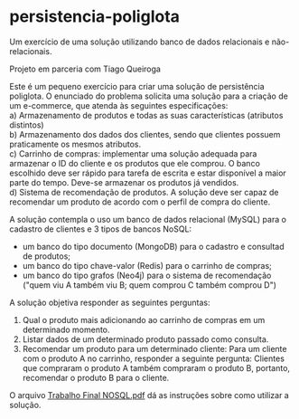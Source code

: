 # persistencia-poliglota
Um exercício de uma solução utilizando banco de dados relacionais e não-relacionais.

Projeto em parceria com Tiago Queiroga

Este é um pequeno exercício para criar uma solução de persistência poliglota. O enunciado do problema solicita uma solução para  a criação de um e-commerce, que atenda às seguintes especificações:  
a) Armazenamento de produtos e todas as suas características (atributos distintos)  
b) Armazenamento dos dados dos clientes, sendo que clientes possuem praticamente os mesmos atributos.  
c) Carrinho de compras: implementar uma solução adequada para armazenar o ID do cliente e os produtos que ele comprou. O banco escolhido deve ser rápido para tarefa de escrita e estar disponível a maior parte do tempo. Deve-se armazenar os produtos já vendidos.   
d) Sistema de recomendação de produtos. A solução deve ser capaz de recomendar um produto de acordo com o perfil de compra do cliente. 
 
A solução contempla o uso um banco de dados relacional (MySQL) para o cadastro de clientes e 3 tipos de bancos NoSQL: 
- um banco do tipo documento (MongoDB) para o cadastro e consultad de produtos;  
- um banco do tipo chave-valor (Redis) para o carrinho de compras;
- um banco do tipo grafos (Neo4j) para o sistema de recomendação ("quem viu A também viu B; quem comprou C também comprou D")

A solução objetiva responder as seguintes perguntas: 
 
1. Qual o produto mais adicionando ao carrinho de compras em um determinado momento. 
2. Listar dados de um determinado produto passado como consulta. 
3. Recomendar um produto para um determinado cliente: Para um cliente com o produto A no carrinho, responder a seguinte pergunta: Clientes que compraram o produto A também compraram o produto B, portanto, recomendar o produto B para o cliente. 

O arquivo [Trabalho Final NOSQL.pdf](../docs/Documentação/) dá as instruções sobre como utilizar a solução.
